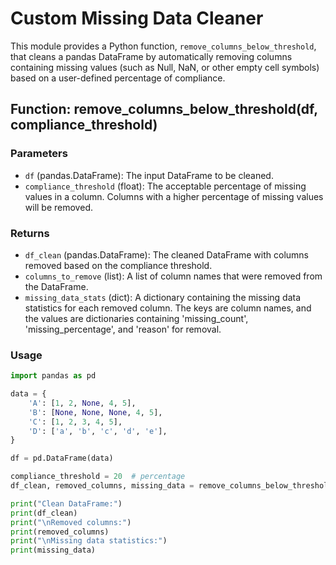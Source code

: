 # Custom Missing Data Cleaner

This module provides a Python function, `remove_columns_below_threshold`, that cleans a pandas DataFrame by automatically removing columns containing missing values (such as Null, NaN, or other empty cell symbols) based on a user-defined percentage of compliance.

## Function: remove_columns_below_threshold(df, compliance_threshold)

### Parameters

* `df` (pandas.DataFrame): The input DataFrame to be cleaned.
* `compliance_threshold` (float): The acceptable percentage of missing values in a column. Columns with a higher percentage of missing values will be removed.

### Returns

* `df_clean` (pandas.DataFrame): The cleaned DataFrame with columns removed based on the compliance threshold.
* `columns_to_remove` (list): A list of column names that were removed from the DataFrame.
* `missing_data_stats` (dict): A dictionary containing the missing data statistics for each removed column. The keys are column names, and the values are dictionaries containing 'missing_count', 'missing_percentage', and 'reason' for removal.

### Usage

```python
import pandas as pd

data = {
    'A': [1, 2, None, 4, 5],
    'B': [None, None, None, 4, 5],
    'C': [1, 2, 3, 4, 5],
    'D': ['a', 'b', 'c', 'd', 'e'],
}

df = pd.DataFrame(data)

compliance_threshold = 20  # percentage
df_clean, removed_columns, missing_data = remove_columns_below_threshold(df, compliance_threshold)

print("Clean DataFrame:")
print(df_clean)
print("\nRemoved columns:")
print(removed_columns)
print("\nMissing data statistics:")
print(missing_data)
